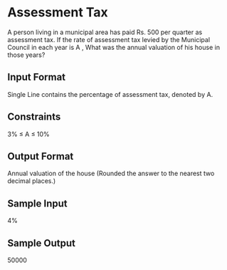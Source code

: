 # Assessment Tax 

A person living in a municipal area has paid Rs. 500 per quarter as assessment tax. If the rate of assessment tax levied by the Municipal Council in each year is A , What was the annual valuation of his house in those years?

## Input Format
Single Line contains the percentage of assessment tax, denoted by A.

## Constraints
3% ≤ A ≤ 10%

## Output Format
Annual valuation of the house (Rounded the answer to the nearest two decimal places.)

## Sample Input 
4%

## Sample Output 
50000
